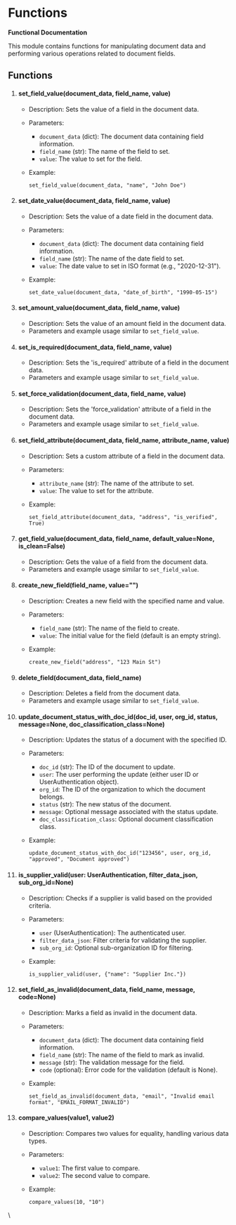 # Functions

**Functional Documentation**

This module contains functions for manipulating document data and performing various operations related to document fields.

## **Functions**

1. #### **set\_field\_value(document\_data, field\_name, value)**
   * Description: Sets the value of a field in the document data.
   * Parameters:
     * `document_data` (dict): The document data containing field information.
     * `field_name` (str): The name of the field to set.
     * `value`: The value to set for the field.
   *   Example:

       `set_field_value(document_data, "name", "John Doe")`
2. #### **set\_date\_value(document\_data, field\_name, value)**
   * Description: Sets the value of a date field in the document data.
   * Parameters:
     * `document_data` (dict): The document data containing field information.
     * `field_name` (str): The name of the date field to set.
     * `value`: The date value to set in ISO format (e.g., "2020-12-31").
   *   Example:

       `set_date_value(document_data, "date_of_birth", "1990-05-15")`
3. #### **set\_amount\_value(document\_data, field\_name, value)**
   * Description: Sets the value of an amount field in the document data.
   * Parameters and example usage similar to `set_field_value`.
4. #### **set\_is\_required(document\_data, field\_name, value)**
   * Description: Sets the 'is\_required' attribute of a field in the document data.
   * Parameters and example usage similar to `set_field_value`.
5. #### **set\_force\_validation(document\_data, field\_name, value)**
   * Description: Sets the 'force\_validation' attribute of a field in the document data.
   * Parameters and example usage similar to `set_field_value`.
6. #### **set\_field\_attribute(document\_data, field\_name, attribute\_name, value)**
   * Description: Sets a custom attribute of a field in the document data.
   * Parameters:
     * `attribute_name` (str): The name of the attribute to set.
     * `value`: The value to set for the attribute.
   *   Example:

       `set_field_attribute(document_data, "address", "is_verified", True)`
7. #### **get\_field\_value(document\_data, field\_name, default\_value=None, is\_clean=False)**
   * Description: Gets the value of a field from the document data.
   * Parameters and example usage similar to `set_field_value`.
8. #### **create\_new\_field(field\_name, value="")**
   * Description: Creates a new field with the specified name and value.
   * Parameters:
     * `field_name` (str): The name of the field to create.
     * `value`: The initial value for the field (default is an empty string).
   *   Example:

       `create_new_field("address", "123 Main St")`
9. #### **delete\_field(document\_data, field\_name)**
   * Description: Deletes a field from the document data.
   * Parameters and example usage similar to `set_field_value`.
10. #### **update\_document\_status\_with\_doc\_id(doc\_id, user, org\_id, status, message=None, doc\_classification\_class=None)**
    * Description: Updates the status of a document with the specified ID.
    * Parameters:
      * `doc_id` (str): The ID of the document to update.
      * `user`: The user performing the update (either user ID or UserAuthentication object).
      * `org_id`: The ID of the organization to which the document belongs.
      * `status` (str): The new status of the document.
      * `message`: Optional message associated with the status update.
      * `doc_classification_class`: Optional document classification class.
    *   Example:

        `update_document_status_with_doc_id("123456", user, org_id, "approved", "Document approved")`
11. #### **is\_supplier\_valid(user: UserAuthentication, filter\_data\_json, sub\_org\_id=None)**
    * Description: Checks if a supplier is valid based on the provided criteria.
    * Parameters:
      * `user` (UserAuthentication): The authenticated user.
      * `filter_data_json`: Filter criteria for validating the supplier.
      * `sub_org_id`: Optional sub-organization ID for filtering.
    *   Example:

        `is_supplier_valid(user, {"name": "Supplier Inc."})`
12. #### **set\_field\_as\_invalid(document\_data, field\_name, message, code=None)**
    * Description: Marks a field as invalid in the document data.
    * Parameters:
      * `document_data` (dict): The document data containing field information.
      * `field_name` (str): The name of the field to mark as invalid.
      * `message` (str): The validation message for the field.
      * `code` (optional): Error code for the validation (default is None).
    *   Example:

        `set_field_as_invalid(document_data, "email", "Invalid email format", "EMAIL_FORMAT_INVALID")`
13. #### **compare\_values(value1, value2)**
    * Description: Compares two values for equality, handling various data types.
    * Parameters:
      * `value1`: The first value to compare.
      * `value2`: The second value to compare.
    *   Example:

        `compare_values(10, "10")`

\\
